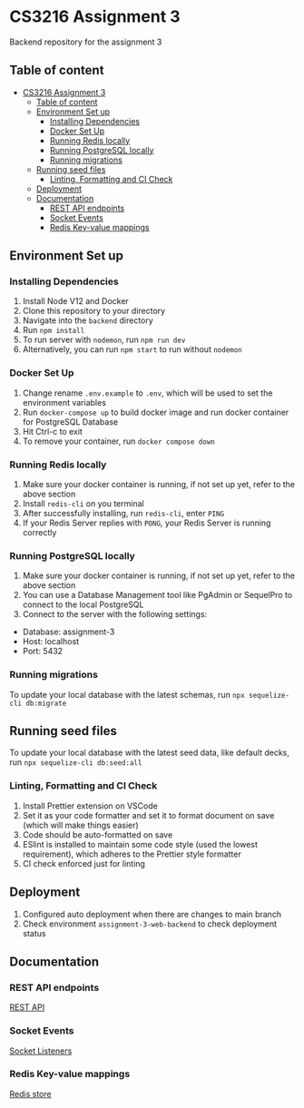 # CS3216 Assignment 3

Backend repository for the assignment 3

## Table of content

- [CS3216 Assignment 3](#cs3216-assignment-3)
  - [Table of content](#table-of-content)
  - [Environment Set up](#environment-set-up)
    - [Installing Dependencies](#installing-dependencies)
    - [Docker Set Up](#docker-set-up)
    - [Running Redis locally](#running-redis-locally)
    - [Running PostgreSQL locally](#running-postgresql-locally)
    - [Running migrations](#running-migrations)
  - [Running seed files](#running-seed-files)
    - [Linting, Formatting and CI Check](#linting-formatting-and-ci-check)
  - [Deployment](#deployment)
  - [Documentation](#documentation)
    - [REST API endpoints](#rest-api-endpoints)
    - [Socket Events](#socket-events)
    - [Redis Key-value mappings](#redis-key-value-mappings)

## Environment Set up

### Installing Dependencies

1. Install Node V12 and Docker
2. Clone this repository to your directory
3. Navigate into the `backend` directory
4. Run `npm install`
5. To run server with `nodemon`, run `npm run dev`
6. Alternatively, you can run `npm start` to run without `nodemon`

### Docker Set Up

1. Change rename `.env.example` to `.env`, which will be used to set the environment variables
2. Run `docker-compose up` to build docker image and run docker container for PostgreSQL Database
3. Hit Ctrl-c to exit
4. To remove your container, run `docker compose down`

### Running Redis locally

1. Make sure your docker container is running, if not set up yet, refer to the above section
2. Install `redis-cli` on you terminal
3. After successfully installing, run `redis-cli`, enter `PING`
4. If your Redis Server replies with `PONG`, your Redis Server is running correctly

### Running PostgreSQL locally

1. Make sure your docker container is running, if not set up yet, refer to the above section
2. You can use a Database Management tool like PgAdmin or SequelPro to connect to the local PostgreSQL
3. Connect to the server with the following settings:

- Database: assignment-3
- Host: localhost
- Port: 5432

### Running migrations

To update your local database with the latest schemas, run `npx sequelize-cli db:migrate`

## Running seed files

To update your local database with the latest seed data, like default decks, run `npx sequelize-cli db:seed:all`

### Linting, Formatting and CI Check

1. Install Prettier extension on VSCode
2. Set it as your code formatter and set it to format document on save (which will make things easier)
3. Code should be auto-formatted on save
4. ESlint is installed to maintain some code style (used the lowest requirement), which adheres to the Prettier style formatter
5. CI check enforced just for linting

## Deployment

1. Configured auto deployment when there are changes to main branch
2. Check environment `assignment-3-web-backend` to check deployment status

## Documentation

### REST API endpoints

[REST API](https://cs3216assignment3.docs.apiary.io/)

### Socket Events

[Socket Listeners](docs/Socket.Events.md)

### Redis Key-value mappings

[Redis store](docs/Redis.Storage.md)
